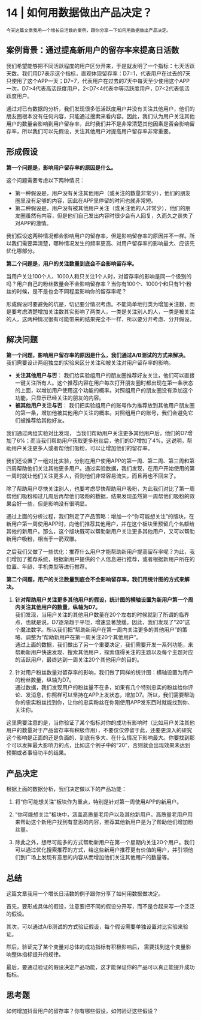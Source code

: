 # 14 | 如何用数据做出产品决定？

    今天这篇文章我用一个增长日活数的案例，跟你分享一下如何用数据做出产品决定。

## 案例背景：通过提高新用户的留存率来提高日活数

我们希望能够把不同活跃程度的用户区分开来，于是就发明了一个指标：七天活跃天数。我们用D7表示这个指标，直观体现留存率：D7=1，代表用户在过去的7天只使用了这个APP一天；D7=7，代表用户在过去的7天中每天至少使用这个APP一次。D7>4代表高活跃度用户，2<D7<4代表中等活跃度用户，D7<2代表低活跃度用户。

通过对已有数据的分析，我们发现很多低活跃度用户并没有关注其他用户，他们的朋友圈根本没有任何内容，只能通过搜索来看内容。因此，我们认为用户关注其他用户的数量会影响到用户留存率，此时我们并不是非常清楚其他因素是否会影响留存率，所以我们可以先假设，关注其他用户对提高用户留存率非常重要。

## 形成假设

**第一个问题是，影响用户留存率的原因是什么。**

这个问题需要考虑以下两种情况：

*   第一种假设是，用户没有关注其他用户（或关注的数量非常少），他们的朋友圈里没有足够的内容，因此在APP里停留的时间也就非常短。
*   第二种假设是，用户没有被其他用户关注（或关注他的人非常少），他们的朋友圈虽然有内容，但是他们自己发出内容时很少会有人回复，久而久之丧失了对APP的激情。

我们假设这两种情况都会影响用户的留存率，但是影响留存率的原因并不一样。所以我们需要弄清楚，哪种情况发生的频率更高、对用户留存率的影响最大、应该先优化哪部分。

**第二个问题是，用户的关注数量到底会不会影响留存率。**

当用户关注100个人、1000人和只关注1个人时，对留存率的影响是同一个级别的吗？用户自己的粉丝数量会不会影响留存率？当你有100个、1000个和只有1个粉丝的时候，是不是也会不同程度影响你的留存率呢？

形成假设时要避免的坑是，切记要分情况考虑。不能简单地归类为增加关注数，而是要考虑清楚增加关注数其实影响了两类人，一类是关注别人的人，一类是被关注的人，这两种情况很有可能带来的结果完全不一样，所以要分开考虑、分开假设。

## 解决问题

**第一个问题，影响用户留存率的原因是什么，我们通过A/B测试的方式来解决。** 我们需要设计两组独立的实验来区分关注和被关注对用户留存率的影响。

*   **关注其他用户与否**： 我们给实验组用户的朋友圈推荐好友关注，他们可以直接一键关注所有人。这个推荐内容在用户每次打开朋友圈时都出现在第一条状态的上面，以增加用户使用这个功能的概率。对照组用户的朋友圈没有添加这个功能，只显示已经关注的朋友的内容。
*   **被其他用户关注与否**： 我们把实验组用户的账号作为推荐放到其他用户朋友圈的第一条，增加他被其他用户关注的概率。对照组用户的账号，我们会避免它们被推荐给其他好友。

我们通过两组实验对比发现， 当我们帮助用户关注更多其他用户后，他们的D7增加了6%；而当我们帮助用户获取更多粉丝后，他们的D7增加了4%。这说明，帮助用户关注更多人或者帮他们吸粉，可以让增加他们的留存率。

我们还设置了一组对比实验，分别在用户使用APP的第一周、第二周、第三周和第四周帮助他们关注其他更多用户。通过实验数据，我们发现，在用户开始使用的第一周时就让他们关注更多人，否则他们非常容易流失，而且再也不回来了。

除了帮助用户尽快关注别人，也要考虑尽快帮助用户吸粉，为此我们对比了第一周帮他们吸粉和过几周后再帮他们吸粉的数据，结果发现虽然第一周帮他们吸粉的效果会好一些，但是影响没有很明显。

通过上面的分析过程，我们制定了产品策略：增加一个“你可能想关注”的版块，在新用户第一周使用APP时，向他们推荐其他用户，并在这个板块里预留几个名额给其他的新用户。那么，这个版块既可以帮助新用户关注更多其他用户，又可以帮助新用户吸粉，相当于一箭双雕。

之后我们又做了一些优化：推荐什么用户才能帮助新用户提高留存率呢？为此，我们增加了推荐系统，根据新用户提供的个人信息进行推荐，或者根据新用户所在的位置、年龄、手机类型等进行推荐。

**第二个问题，用户的关注数量到底会不会影响留存率，我们用统计图的方式来解决。**

1.  **针对帮助用户关注更多其他用户的假设，统计图的横轴设置为新用户第一个周内关注其他用户的数量，纵轴为D7。**  
    我们发现，当用户关注的其他用户数量在20个左右的时候就到了所谓的临界点，也就是说，D7逐渐趋于平坦，增速显著放缓。因此，我们发现了“20”这个魔法数字。所以我们把“帮助新用户在第一周内关注更多的其他用户”的策略，调整为“帮助新用户在第一周关注20个其他用户”。  
    通过上面的数据，我们做出了另一个重要决定，我们需要开发一系列功能，来帮助新用户快速发现、搜索其他用户，探索值得关注的主题以及每个主题对应的活跃用户，最终达到一周关注20个其他用户的目的。
    
2.  针对用户粉丝数量对留存率的影响，我们做了同样的统计图：横轴设置为用户的粉丝数量，纵轴为D7。  
    通过数据，我们发现用户的粉丝量不在多，如果有几个特别忠实的粉丝给你评论、发消息，你照样可以坚持在APP上发状态，增加D7。所以，我们需要帮助你的忠实粉丝找到你，让你的忠实粉丝在你刚使用APP发东西时就能找到你、关注你。
    

这里需要注意的是，当你验证了某个指标对你的成功有影响时（比如用户关注其他用户的数量对于产品留存率有积极作用），不要仅仅停留于此，还要更深入的研究这个影响是正面的还是负面的、到底有多大、在什么情况下影响最大。你要找到那个可以发挥最大影响力的点，比如这个例子中的“20”，否则就会出现效果未达到预期或者事倍功半的结果。

## 产品决定

根据上面的数据分析，我们决定做以下的产品功能：

1.  将“你可能想关注”板块作为重点，特别是针对第一周使用APP的新用户。
    
2.  “你可能想关注”板块中，涵盖高质量老用户以及其他新用户。高质量老用户用来帮助这个新用户找到有意思的内容，推荐其他新用户是为了帮助他们增加粉丝量。
    
3.  除此之外，想尽可能多的方式帮助新用户在第一个星期内关注20个用户。我们可以通过优化搜索推荐的方式，给这些新用户推荐更有价值的用户，并引领他们到广场上发现有意思的内容从而增加他们关注其他用户的数量等。
    

## 总结

这篇文章我用一个增长日活数的例子跟你分享了如何用数据做决定。

首先，要形成具体的假设，注意要把不同的假设分开写，而不是合起来写一个泛泛的假设。

其次，可以通过A/B测试的方式验证假设，每个假设需要单独设置对比实验来验证。

然后，验证完了某个变量对总体的成功指标有积极影响后， 需要找到这个变量影响整体指标提升的规律。

最后，要通过验证的假设决定产品功能，这才能保证你的产品可以真正能提升成功指标。

## 思考题

如何增加抖音用户的留存率？你有哪些假设，如何验证这些假设？
    